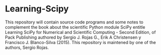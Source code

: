 # Learning-Scipy
This repository will contain source code programs and some notes to complement the book about the scientific Python module SciPy entitle Learning SciPy for Numerical and Scientific Computing - Second Edition, of Pack Publishing authored by Sergio J. Rojas G., Erik A Christensen y Francisco J. Blanco-Silva (2015). This repository is maintened by one of the authors, Sergio Rojas.

